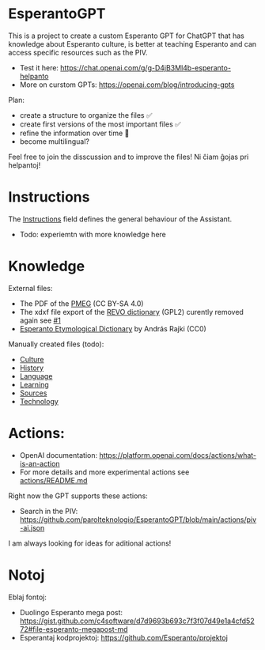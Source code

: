 # EsperantoGPT
This is a project to create a custom Esperanto GPT for ChatGPT that has knowledge about Esperanto culture, is better at teaching Esperanto and can access specific resources such as the PIV.

* Test it here: https://chat.openai.com/g/g-D4jB3Ml4b-esperanto-helpanto
* More on curstom GPTs: https://openai.com/blog/introducing-gpts

Plan:
* create a structure to organize the files ✅
* create first versions of the most important files ✅
* refine the information over time 🚧
* become multilingual?

Feel free to join the disscussion and to improve the files! Ni ĉiam ĝojas pri helpantoj!

# Instructions
The [Instructions](https://github.com/parolteknologio/EsperantoGPT/blob/main/Instructions.md) field defines the general behaviour of the Assistant.

* Todo: experiemtn with more knowledge here


# Knowledge

External files:
* The PDF of the [PMEG](https://bertilow.com/pmeg/elshutebla/pmeg_15.2.pdf)  (CC BY-SA 4.0)
* The xdxf file export of the [REVO dictionary](https://github.com/revuloj/revo-fonto/releases) (GPL2) curently removed again see [#1](https://github.com/parolteknologio/EsperantoGPT/issues/1)
* [Esperanto Etymological Dictionary](https://github.com/parolteknologio/EsperantoGPT/blob/main/knowledge/Esperanto%20Etymological%20Dictionary.txt) by András Rajki (CC0)

Manually created files (todo):
* [Culture](https://github.com/parolteknologio/EsperantoGPT/blob/main/knowledge/Culture.md)
* [History](https://github.com/parolteknologio/EsperantoGPT/blob/main/knowledge/History.md)
* [Language](https://github.com/parolteknologio/EsperantoGPT/blob/main/knowledge/Language.md)
* [Learning](https://github.com/parolteknologio/EsperantoGPT/blob/main/knowledge/Learning.md)
* [Sources](https://github.com/parolteknologio/EsperantoGPT/blob/main/knowledge/Sources.md)
* [Technology](https://github.com/parolteknologio/EsperantoGPT/blob/main/knowledge/Technology.md)

# Actions:
* OpenAI documentation: https://platform.openai.com/docs/actions/what-is-an-action
* For more details and more experimental actions see [actions/README.md](https://github.com/parolteknologio/EsperantoGPT/blob/main/actions/README.md)

Right now the GPT supports these actions:
* Search in the PIV: https://github.com/parolteknologio/EsperantoGPT/blob/main/actions/piv-ai.json

I am always looking for ideas for aditional actions!

# Notoj
Eblaj fontoj:
* Duolingo Esperanto mega post: https://gist.github.com/c4software/d7d9693b693c7f3f07d49e1a4cfd5272#file-esperanto-megapost-md
* Esperantaj kodprojektoj: https://github.com/Esperanto/projektoj
